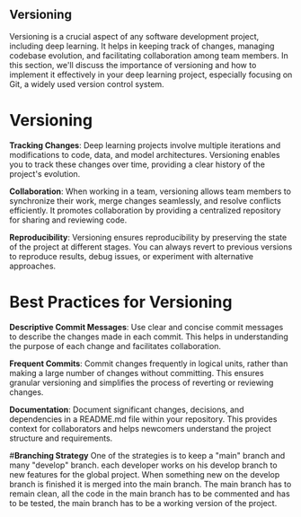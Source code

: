 ## **Versioning**
Versioning is a crucial aspect of any software development project, including deep learning. It helps in keeping track of changes, managing codebase evolution, and facilitating collaboration among team members. In this section, we'll discuss the importance of versioning and how to implement it effectively in your deep learning project, especially focusing on Git, a widely used version control system.

# **Versioning**

**Tracking Changes**: Deep learning projects involve multiple iterations and modifications to code, data, and model architectures. Versioning enables you to track these changes over time, providing a clear history of the project's evolution.

**Collaboration**: When working in a team, versioning allows team members to synchronize their work, merge changes seamlessly, and resolve conflicts efficiently. It promotes collaboration by providing a centralized repository for sharing and reviewing code.

**Reproducibility**: Versioning ensures reproducibility by preserving the state of the project at different stages. You can always revert to previous versions to reproduce results, debug issues, or experiment with alternative approaches.

# **Best Practices for Versioning**
**Descriptive Commit Messages**: Use clear and concise commit messages to describe the changes made in each commit. This helps in understanding the purpose of each change and facilitates collaboration.

**Frequent Commits**: Commit changes frequently in logical units, rather than making a large number of changes without committing. This ensures granular versioning and simplifies the process of reverting or reviewing changes.

**Documentation**: Document significant changes, decisions, and dependencies in a README.md file within your repository. This provides context for collaborators and helps newcomers understand the project structure and requirements.

#**Branching Strategy**
One of the strategies is to keep a "main" branch and many "develop" branch.
each developer works on his develop branch to new features for the global project. When something new on the develop branch is finished it is merged into the main branch.
The main branch has to remain clean, all the code in the main branch has to be commented and has to be tested, the main branch has to be a working version of the project.
